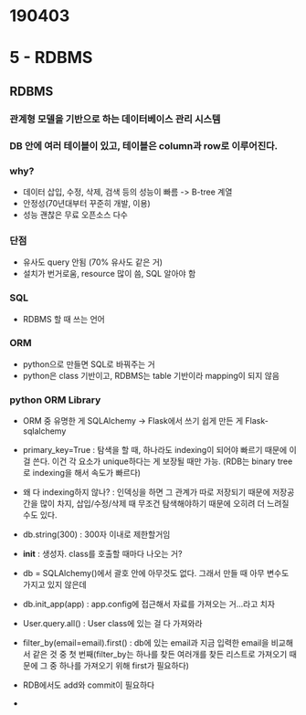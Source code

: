 # 190403
# 5 - RDBMS

## RDBMS
### 관계형 모델을 기반으로 하는 데이터베이스 관리 시스템
### DB 안에 여러 테이블이 있고, 테이블은 column과 row로 이루어진다.
### why?
- 데이터 삽입, 수정, 삭제, 검색 등의 성능이 빠름 -> B-tree 계열
- 안정성(70년대부터 꾸준히 개발, 이용)
- 성능 괜찮은 무료 오픈소스 다수

### 단점
- 유사도 query 안됨 (70% 유사도 같은 거)
- 설치가 번거로움, resource 많이 씀, SQL 알아야 함

### SQL
- RDBMS 할 때 쓰는 언어

### ORM
- python으로 만들면 SQL로 바꿔주는 거
- python은 class 기반이고, RDBMS는 table 기반이라 mapping이 되지 않음

### python ORM Library
- ORM 중 유명한 게 SQLAlchemy -> Flask에서 쓰기 쉽게 만든 게 Flask-sqlalchemy


- primary_key=True : 탐색을 할 때, 하나라도 indexing이 되어야 빠르기 때문에 이걸 쓴다. 이건 각 요소가 unique하다는 게 보장될 때만 가능.
  (RDB는 binary tree로 indexing을 해서 속도가 빠르다)
- 왜 다 indexing하지 않나? : 인덱싱을 하면 그 관계가 따로 저장되기 때문에 저장공간을 많이 차지, 삽입/수정/삭제 때 무조건 탐색해야하기 때문에 오히려 더 느려질 수도 있다.
  
  
- db.string(300) : 300자 이내로 제한할거임
- __init__ : 생성자. class를 호출할 때마다 나오는 거?
- db = SQLAlchemy()에서 괄호 안에 아무것도 없다. 그래서 만들 때 아무 변수도 가지고 있지 않은데
- db.init_app(app) : app.config에 접근해서 자료를 가져오는 거...라고 치자
- User.query.all() : User class에 있는 걸 다 가져와라
- filter_by(email=email).first() : db에 있는 email과 지금 입력한 email을 비교해서 같은 것 중 첫 번째(filter_by는 하나를 찾든 여러개를 찾든 리스트로
  가져오기 때문에 그 중 하나를 가져오기 위해 first가 필요하다)
- RDB에서도 add와 commit이 필요하다
- 
